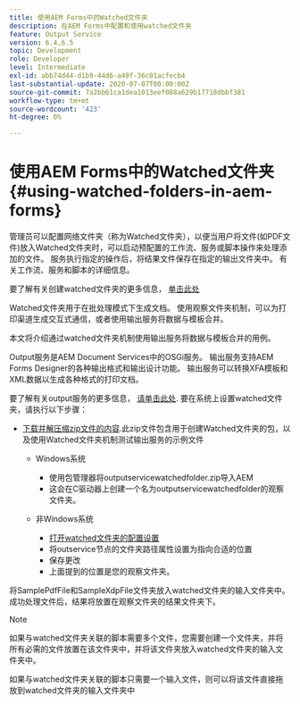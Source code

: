 ```yaml
---
title: 使用AEM Forms中的Watched文件夹
description: 在AEM Forms中配置和使用watched文件夹
feature: Output Service
version: 6.4,6.5
topic: Development
role: Developer
level: Intermediate
exl-id: abb74d44-d1b9-44d6-a49f-36c01acfecb4
last-substantial-update: 2020-07-07T00:00:00Z
source-git-commit: 7a2bb61ca1dea1013eef088a629b17718dbbf381
workflow-type: tm+mt
source-wordcount: '423'
ht-degree: 0%

---
```


# 使用AEM Forms中的Watched文件夹{#using-watched-folders-in-aem-forms}

管理员可以配置网络文件夹（称为Watched文件夹），以便当用户将文件(如PDF文件)放入Watched文件夹时，可以启动预配置的工作流、服务或脚本操作来处理添加的文件。 服务执行指定的操作后，将结果文件保存在指定的输出文件夹中。 有关工作流、服务和脚本的详细信息。

要了解有关创建watched文件夹的更多信息， [单击此处](https://helpx.adobe.com/experience-manager/6-4/forms/using/Creating-Configure-watched-folder.html)

Watched文件夹用于在批处理模式下生成文档。 使用观察文件夹机制，可以为打印渠道生成交互式通信，或者使用输出服务将数据与模板合并。

本文将介绍通过watched文件夹机制使用输出服务将数据与模板合并的用例。

Output服务是AEM Document Services中的OSGi服务。 输出服务支持AEM Forms Designer的各种输出格式和输出设计功能。 输出服务可以转换XFA模板和XML数据以生成各种格式的打印文档。

要了解有关output服务的更多信息， [请单击此处](https://helpx.adobe.com/aem-forms/6/output-service.html).
要在系统上设置watched文件夹，请执行以下步骤：
* [下载并解压缩zip文件的内容](assets/outputservicewatchedfolderkt.zip).此zip文件包含用于创建Watched文件夹的包，以及使用Watched文件夹机制测试输出服务的示例文件
   * Windows系统

      * 使用包管理器将outputservicewatchedfolder.zip导入AEM
      * 这会在C驱动器上创建一个名为outputservicewatchedfolder的观察文件夹。
   * 非Windows系统
      * [打开watched文件夹的配置设置](http://localhost:4502/crx/de/index.jsp#/etc/fd/watchfolder/config/outputservice)
      * 将outservice节点的文件夹路径属性设置为指向合适的位置
      * 保存更改
      * 上面提到的位置是您的观察文件夹。

将SamplePdfFile和SampleXdpFile文件夹放入watched文件夹的输入文件夹中。 成功处理文件后，结果将放置在观察文件夹的结果文件夹下。


>[!NOTE]
>
>如果与watched文件夹关联的脚本需要多个文件，您需要创建一个文件夹，并将所有必需的文件放置在该文件夹中，并将该文件夹放入watched文件夹的输入文件夹中。
>
>如果与watched文件夹关联的脚本只需要一个输入文件，则可以将该文件直接拖放到watched文件夹的输入文件夹中
